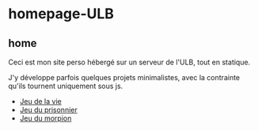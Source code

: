 # homepage-ULB


## home ##

Ceci est mon site perso hébergé sur un serveur de l'ULB, tout en statique. 

J'y développe parfois quelques projets minimalistes, avec la contrainte 
qu'ils tournent uniquement sous js.

* [Jeu de la vie](http://student.ulb.ac.be/~abrayer/lifegame/home.html "Jeu de la vie")
* [Jeu du prisonnier](http://student.ulb.ac.be/~abrayer/prisonersgame/home.html "Prisonniers")
* [Jeu du morpion](http://student.ulb.ac.be/~abrayer/tictactoe/home.html "Jeu du morpion")
